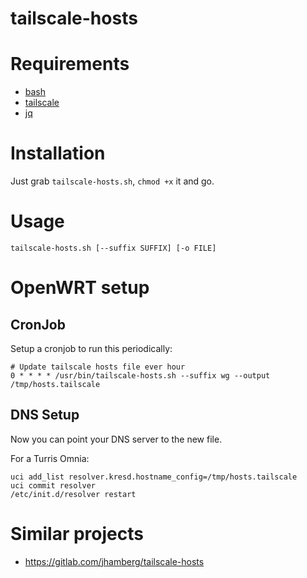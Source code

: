 # tailscale-hosts

# Requirements

- [bash](https://www.gnu.org/software/bash/)
- [tailscale](https://tailscale.com/download)
- [jq](https://stedolan.github.io/jq/)

# Installation

Just grab `tailscale-hosts.sh`, `chmod +x` it and go.

# Usage

```
tailscale-hosts.sh [--suffix SUFFIX] [-o FILE]
```

# OpenWRT setup

## CronJob

Setup a cronjob to run this periodically:

```shell
# Update tailscale hosts file ever hour
0 * * * * /usr/bin/tailscale-hosts.sh --suffix wg --output /tmp/hosts.tailscale
```

## DNS Setup

Now you can point your DNS server to the new file.

For a Turris Omnia:

```shell
uci add_list resolver.kresd.hostname_config=/tmp/hosts.tailscale
uci commit resolver
/etc/init.d/resolver restart
```

# Similar projects

- https://gitlab.com/jhamberg/tailscale-hosts
